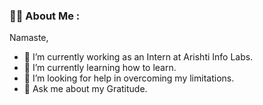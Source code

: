 ### :woman_technologist: About Me :

Namaste,

- 🔭 I’m currently working as an Intern at Arishti Info Labs.
- 🌱 I’m currently learning how to learn.
- 🤔 I’m looking for help in overcoming my limitations.
- 💬 Ask me about my Gratitude.
